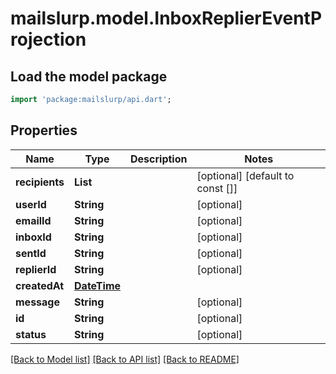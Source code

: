 # mailslurp.model.InboxReplierEventProjection

## Load the model package
```dart
import 'package:mailslurp/api.dart';
```

## Properties
Name | Type | Description | Notes
------------ | ------------- | ------------- | -------------
**recipients** | **List<String>** |  | [optional] [default to const []]
**userId** | **String** |  | [optional] 
**emailId** | **String** |  | [optional] 
**inboxId** | **String** |  | [optional] 
**sentId** | **String** |  | [optional] 
**replierId** | **String** |  | [optional] 
**createdAt** | [**DateTime**](DateTime) |  | 
**message** | **String** |  | [optional] 
**id** | **String** |  | [optional] 
**status** | **String** |  | [optional] 

[[Back to Model list]](../README#documentation-for-models) [[Back to API list]](../README#documentation-for-api-endpoints) [[Back to README]](../README)


